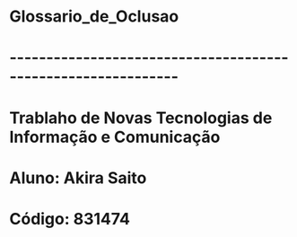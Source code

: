 # Glossario_de_Oclusao
# -------------------------------------------------------------
# Trablaho de Novas Tecnologias de Informação e Comunicação
# Aluno: Akira Saito
# Código: 831474
